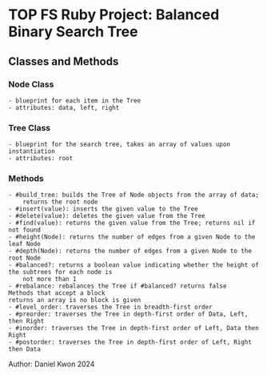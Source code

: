# TOP FS Ruby Project: Balanced Binary Search Tree

## Classes and Methods

### Node Class
    - blueprint for each item in the Tree
    - attributes: data, left, right

### Tree Class
    - blueprint for the search tree, takes an array of values upon instantiation
    - attributes: root

### Methods
    - #build_tree: builds the Tree of Node objects from the array of data;
        returns the root node
    - #insert(value): inserts the given value to the Tree
    - #delete(value): deletes the given value from the Tree
    - #find(value): returns the given value from the Tree; returns nil if not found
    - #height(Node): returns the number of edges from a given Node to the leaf Node 
    - #depth(Node): returns the number of edges from a given Node to the root Node
    - #balanced?: returns a boolean value indicating whether the height of the subtrees for each node is
        not more than 1
    - #rebalance: rebalances the Tree if #balanced? returns false
    Methods that accept a block
    returns an array is no block is given
    - #level_order: traverses the Tree in breadth-first order
    - #preorder: traverses the Tree in depth-first order of Data, Left, then Right
    - #inorder: traverses the Tree in depth-first order of Left, Data then Right
    - #postorder: traverses the Tree in depth-first order of Left, Right then Data
    

Author: Daniel Kwon 2024
